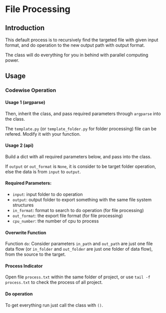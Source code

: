 # File Processing
## Introduction
This default process is to recursively find the targeted file with given input format, and do operation to the new output path with output format.

The class will do everything for you in behind with parallel computing power.
## Usage
### Codewise Operation
#### Usage 1 (argparse)
Then, inherit the class, and pass required parameters through `argparse` into the class.

The `template.py` (or `template_folder.py` for folder processing) file can be refered. Modify it with your function.
#### Usage 2 (api)
Build a dict with all required parameters below, and pass into the class.

If `output` or `out_format` is `None`, it is consider to be target folder operation, else the data is from `input` to `output`.
#### Required Parameters:
* `input`: input folder to do operation
* `output`: output folder to export something with the same file system structures
* `in_format`: format to search to do operation (for file processing)
* `out_format`: the export file format (for file processing)
* `cpu_number`: the number of cpu to process
#### Overwrite Function
Function `do`:
Consider parameters `in_path` and `out_path` are just one file data flow (or `in_folder` and `out_folder` are just one folder of data flow), from the source to the target.
#### Process Indicator
Open file `process.txt` within the same folder of project, or use `tail -f process.txt` to check the process of all project.
#### Do operation
To get everything run just call the class with `()`.

